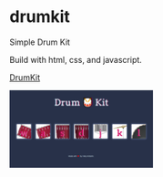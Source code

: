 # drumkit

Simple Drum Kit

Build with html, css, and javascript.

[DrumKit](https://gonexwind.github.io/drumkit)

<img src="ss.png" width="50%" />
